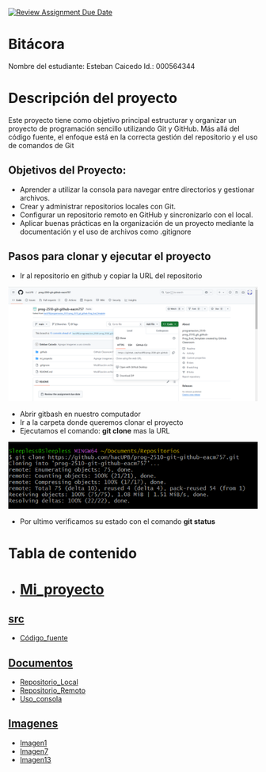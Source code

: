 [![Review Assignment Due Date](https://classroom.github.com/assets/deadline-readme-button-22041afd0340ce965d47ae6ef1cefeee28c7c493a6346c4f15d667ab976d596c.svg)](https://classroom.github.com/a/3WK28ho-)
# Bitácora
Nombre del estudiante: Esteban Caicedo 
Id.: 000564344

# Descripción del proyecto 
Este proyecto tiene como objetivo principal estructurar y organizar un proyecto de programación sencillo utilizando Git y GitHub. Más allá del código fuente, el enfoque está en la correcta gestión del repositorio y el uso de comandos de Git

## Objetivos del Proyecto:
- Aprender a utilizar la consola para navegar entre directorios y gestionar archivos.
- Crear y administrar repositorios locales con Git.
- Configurar un repositorio remoto en GitHub y sincronizarlo con el local.
- Aplicar buenas prácticas en la organización de un proyecto mediante la documentación y el uso de archivos como .gitignore

## Pasos para clonar y ejecutar el proyecto 
- Ir al repositorio en github y copiar la URL del repositorio

![alt text](mi_proyecto/imagenes/SS13.png)

- Abrir gitbash en nuestro computador 
- Ir a la carpeta donde queremos clonar el proyecto 
- Ejecutamos el comando: **git clone** mas la URL

![alt text](mi_proyecto/imagenes/SS12.png)

- Por ultimo verificamos su estado con el comando **git status**

# Tabla de contenido 
- # [Mi_proyecto](mi_proyecto)

## [src](mi_proyecto/src)
   - [Código_fuente](mi_proyecto/src/codigo_fuente.py)

## [Documentos](mi_proyecto/docs)
   - [Repositorio_Local](mi_proyecto/docs/repositorio_local.md)
   - [Repositorio_Remoto](mi_proyecto/docs/repositorio_remoto.md)
   - [Uso_consola](mi_proyecto/docs/uso_consola.md)

## [Imagenes](mi_proyecto/imagenes)
   - [Imagen1](mi_proyecto/imagenes/SS1.png)
   - [Imagen7](mi_proyecto/imagenes/SS7.png)
   - [Imagen13](mi_proyecto/imagenes/SS13.png)

  
